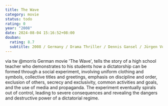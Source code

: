 ```yaml
---
title: The Wave
category: movie
status: todo
rating: 0
year: "2008"
date: 2024-08-04 15:16:52+08:00
douban:
  rating: 8.7
  subtitle: 2008 / Germany / Drama Thriller / Dennis Gansel / Jürgen Vogel, Frederick Lau
---
```


via tw @morris German movie 'The Wave', tells the story of a high school teacher who demonstrates to his students how a dictatorship can be formed through a social experiment, involving uniform clothing and symbols, collective titles and greetings, emphasis on discipline and order, exclusion of others, secrecy and exclusivity, common activities and goals, and the use of media and propaganda. The experiment eventually spirals out of control, leading to severe consequences and revealing the dangers and destructive power of a dictatorial regime.
